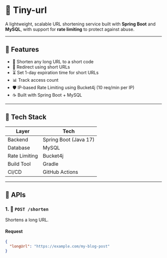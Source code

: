 # 🔗 Tiny-url

A lightweight, scalable URL shortening service built with **Spring Boot** and **MySQL**, with support for **rate limiting** to protect against abuse.

---
## 📌 Features

- 🔁 Shorten any long URL to a short code
- 🚀 Redirect using short URLs
- ⏳ Set 1-day expiration time for short URLs
- 📊 Track access count
- 🛡️ IP-based Rate Limiting using Bucket4j (10 req/min per IP)
- ☕ Built with Spring Boot + MySQL

---

## 🧱 Tech Stack

| Layer         | Tech                            |
|---------------|----------------------------------|
| Backend       | Spring Boot (Java 17)           |
| Database      | MySQL                           |
| Rate Limiting | Bucket4j                        |
| Build Tool    | Gradle                          |
| CI/CD         | GitHub Actions                  |

---

## 🔧 APIs

### 1. 📩 `POST /shorten`
Shortens a long URL.

#### Request
```json
{
  "longUrl": "https://example.com/my-blog-post"
}
